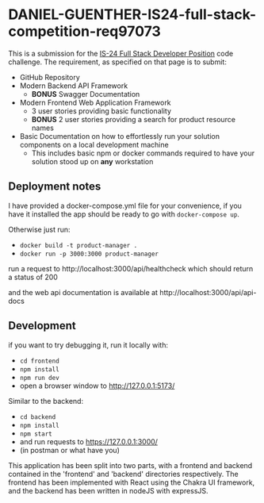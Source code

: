 
DANIEL-GUENTHER-IS24-full-stack-competition-req97073
====================================================

This is a submission for the [IS-24 Full Stack Developer Position](https://github.com/bcgov/citz-imb-full-stack-code-challenge-req97073) code challenge.
The requirement, as specified on that page is to submit:
* GitHub Repository
* Modern Backend API Framework 
    * **BONUS** Swagger Documentation
* Modern Frontend Web Application Framework
    * 3 user stories providing basic functionality
    * **BONUS** 2 user stories providing a search for product resource names
* Basic Documentation on how to effortlessly run your solution components on a local development machine
    * This includes basic npm or docker commands required to have your solution stood up on **any** workstation

Deployment notes
-----------------
I have provided a docker-compose.yml file for your convenience, if you have it installed
the app should be ready to go with `docker-compose up`.

Otherwise just run:
- `docker build -t product-manager .`
- `docker run -p 3000:3000 product-manager`

run a request to http://localhost:3000/api/healthcheck which should return a status of 200

and the web api documentation is available at http://localhost:3000/api/api-docs

Development
-----------
if you want to try debugging it, run it locally with:
- `cd frontend`
- `npm install`
- `npm run dev`
- open a browser window to http://127.0.0.1:5173/

Similar to the backend:
- `cd backend`
- `npm install`
- `npm start`
- and run requests to https://127.0.0.1:3000/
- (in postman or what have you)

This application has been split into two parts, with a frontend and backend contained
in the 'frontend' and 'backend' directories respectively.
The frontend has been implemented with React using the Chakra UI framework,
and the backend has been written in nodeJS with expressJS.

